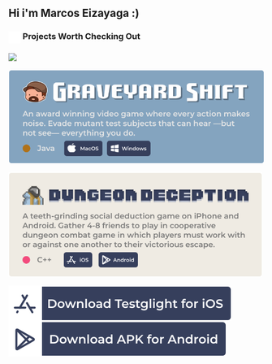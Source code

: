 ## Hi i'm Marcos Eizayaga :)

<!-- Pinned Repositories -->

### <img align="center" width="24" src="./assets/pin.svg" /> Projects Worth Checking Out

<a href="https://github.com/marcoseiza/Path-Finding-Visualization" target="_blank" rel="noopener noreferrer">
  <img align="center" src="https://github-readme-stats.vercel.app/api/pin/?username=marcoseiza&repo=Path-Finding-Visualization&title_color=ffffff&text_color=c9cacc&icon_color=4AB197&bg_color=1A2B35" />
</a>

<br/>
<br/>

<a href="https://www.graveyardshift.page" target="_blank" rel="noopener noreferrer">
  <img align="center" src="./assets/graveyard_shift_banner.svg" />
</a> 

<br/>
<br/>

<details open style="max-width: 500px;">
<summary style="list-style: none; cursor:pointer;">
  <img align="center" src="./assets/dungeon_deception_banner.svg" style="user-select: none;"/>
</summary>
<br/>
<div>
  <a href="https://testflight.apple.com/join/nqhmC7Kf" target="_blank" rel="noopener noreferrer">
    <img align="center" src="./assets/download_for_ios.svg" />
  </a> 
  <a href="https://drive.google.com/file/d/1MND-OEYt1AMIv7W9ScBkZED2DBCfuevx/view?usp=drivesdk">
    <img align="center" src="./assets/download_for_android.svg" target="_blank" rel="noopener noreferrer"/>
  </a> 
</div>
</details>




